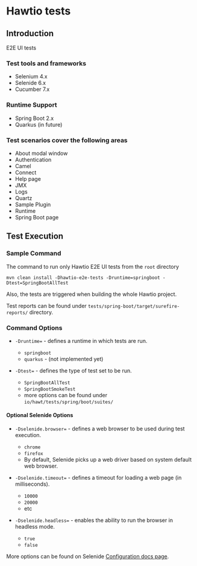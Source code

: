 # Hawtio tests

## Introduction

E2E UI tests

### Test tools and frameworks

- Selenium 4.x
- Selenide 6.x
- Cucumber 7.x

### Runtime Support

- Spring Boot 2.x
- Quarkus (in future)

### Test scenarios cover the following areas

- About modal window
- Authentication
- Camel
- Connect
- Help page
- JMX
- Logs
- Quartz
- Sample Plugin
- Runtime
- Spring Boot page


## Test Execution

### Sample Command

The command to run only Hawtio E2E UI tests from the `root` directory

```
mvn clean install -Dhawtio-e2e-tests -Druntime=springboot -Dtest=SpringBootAllTest
```

Also, the tests are triggered when building the whole Hawtio project.

Test reports can be found under `tests/spring-boot/target/surefire-reports/` directory.

### Command Options

- `-Druntime=` - defines a runtime in which tests are run.
  - `springboot`
  - `quarkus` - (not implemented yet)

- `-Dtest=` - defines the type of test set to be run.
  - `SpringBootAllTest`
  - `SpringBootSmokeTest`
  - more options can be found under `io/hawt/tests/spring/boot/suites/`

#### Optional Selenide Options

- `-Dselenide.browser=` - defines a web browser to be used during test execution.
  - `chrome`
  - `firefox`
  - By default, Selenide picks up a web driver based on system default web browser.

- `-Dselenide.timeout=` - defines a timeout for loading a web page (in milliseconds).
  - `10000`
  - `20000`
  - etc
- `-Dselenide.headless=` - enables the ability to run the browser in headless mode.
  - `true`
  - `false`

More options can be found on Selenide [Configuration docs page](https://selenide.org/javadoc/current/com/codeborne/selenide/Configuration.html).
